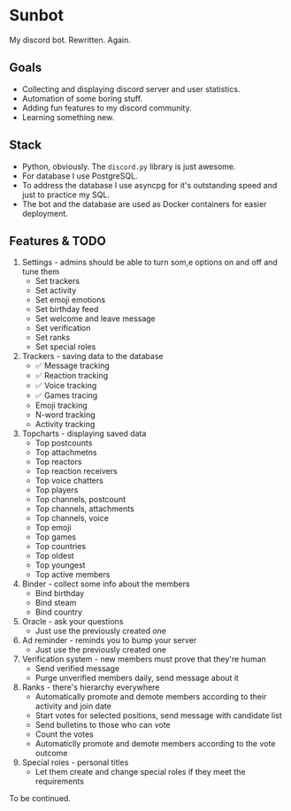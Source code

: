 # Sunbot

My discord bot. Rewritten. Again.

## Goals

- Collecting and displaying discord server and user statistics. 
- Automation of some boring stuff.
- Adding fun features to my discord community.
- Learning something new.

## Stack

- Python, obviously. The `discord.py` library is just awesome.
- For database I use PostgreSQL. 
- To address the database I use asyncpg for it's outstanding speed and just to practice my SQL.
- The bot and the database are used as Docker containers for easier deployment.

## Features & TODO

1. Settings - admins should be able to turn som,e options on and off and tune them
    - Set trackers
    - Set activity
    - Set emoji emotions
    - Set birthday feed
    - Set welcome and leave message
    - Set verification
    - Set ranks
    - Set special roles
2. Trackers - saving data to the database
    - ✅ Message tracking
    - ✅ Reaction tracking
    - ✅ Voice tracking
    - ✅ Games tracing
    - Emoji tracking
    - N-word tracking
    - Activity tracking
3. Topcharts - displaying saved data
    - Top postcounts
    - Top attachmetns
    - Top reactors
    - Top reaction receivers
    - Top voice chatters
    - Top players
    - Top channels, postcount
    - Top channels, attachments
    - Top channels, voice
    - Top emoji
    - Top games
    - Top countries
    - Top oldest
    - Top youngest
    - Top active members
4. Binder - collect some info about the members
    - Bind birthday
    - Bind steam
    - Bind country
5. Oracle - ask your questions
    - Just use the previously created one
6. Ad reminder - reminds you to bump your server
    - Just use the previously created one
7. Verification system - new members must prove that they're human
    - Send verified message
    - Purge unverified members daily, send message about it
8. Ranks - there's hierarchy everywhere
    - Automatically promote and demote members according to their activity and join date
    - Start votes for selected positions, send  message with candidate list
    - Send bulletins to those who can vote
    - Count the votes
    - Automaticlly promote and demote members according to the vote outcome
9. Special roles - personal titles
    - Let them create and change special roles if they meet the requirements
    
To be continued.

